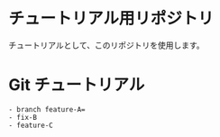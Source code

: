# チュートリアル用リポジトリ
 チュートリアルとして、このリポジトリを使用します。
# Git チュートリアル
    - branch feature-A=
    - fix-B
    - feature-C
